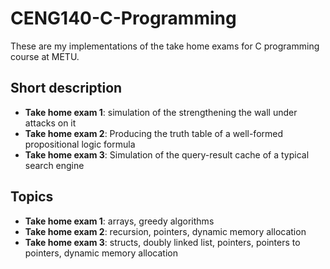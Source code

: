 # CENG140-C-Programming 

These are my implementations of the take home exams for C programming course at METU. 

## Short description
- **Take home exam 1**:  simulation of the strengthening the wall under attacks on it
- **Take home exam 2**:  Producing the truth table of a well-formed propositional logic formula
- **Take home exam 3**:  Simulation of the query-result cache of a typical search engine


## Topics

- **Take home exam 1**: arrays, greedy algorithms
- **Take home exam 2**: recursion, pointers, dynamic memory allocation
- **Take home exam 3**: structs, doubly linked list, pointers, pointers to pointers, dynamic memory allocation


